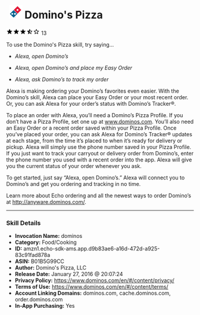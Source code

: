 # &nbsp;<img src="skill_icon" alt="Domino's Pizza icon" width="36"> Domino's Pizza
![3.9 stars](../../images/ic_star_black_18dp_1x.png)![3.9 stars](../../images/ic_star_black_18dp_1x.png)![3.9 stars](../../images/ic_star_black_18dp_1x.png)![3.9 stars](../../images/ic_star_half_black_18dp_1x.png)![3.9 stars](../../images/ic_star_border_black_18dp_1x.png) 13

To use the Domino's Pizza skill, try saying...

* *Alexa, open Domino’s*

* *Alexa, open Domino’s and place my Easy Order*

* *Alexa, ask Domino’s to track my order*

Alexa is making ordering your Domino’s favorites even easier. With the Domino’s skill, Alexa can place your Easy Order or your most recent order. Or, you can ask Alexa for your order’s status with Domino’s Tracker®.

To place an order with Alexa, you’ll need a Domino’s Pizza Profile. If you don’t have a Pizza Profile, set one up at www.dominos.com. You’ll also need an Easy Order or a recent order saved within your Pizza Profile. Once you’ve placed your order, you can ask Alexa for Domino’s Tracker® updates at each stage, from the time it’s placed to when it’s ready for delivery or pickup. Alexa will simply use the phone number saved in your Pizza Profile.
If you just want to track your carryout or delivery order from Domino’s, enter the phone number you used with a recent order into the app. Alexa will give you the current status of your order whenever you ask.

To get started, just say “Alexa, open Domino’s.” Alexa will connect you to Domino’s and get you ordering and tracking in no time.

Learn more about Echo ordering and all the newest ways to order Domino’s at http://anyware.dominos.com/.

***

### Skill Details

* **Invocation Name:** dominos
* **Category:** Food/Cooking
* **ID:** amzn1.echo-sdk-ams.app.d9b83ae6-a16d-472d-a925-83c91fad878a
* **ASIN:** B01B5G99CC
* **Author:** Domino's Pizza, LLC
* **Release Date:** January 27, 2016 @ 20:07:24
* **Privacy Policy:** https://www.dominos.com/en/#/content/privacy/
* **Terms of Use:** https://www.dominos.com/en/#/content/terms/
* **Account Linking Domains:** dominos.com, cache.dominos.com, order.dominos.com
* **In-App Purchasing:** Yes
